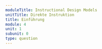 ```yaml
---
moduleTitle: Instructional Design Models
unitTitle: Direkte Instruktion
title: Einführung
module: 4
unit: 1
subunit: 0
type: question
---
```


<singlechoice question="Welches dieser Definitionen entspricht am ehesten der direkten Instruktion?"></singlechoice>